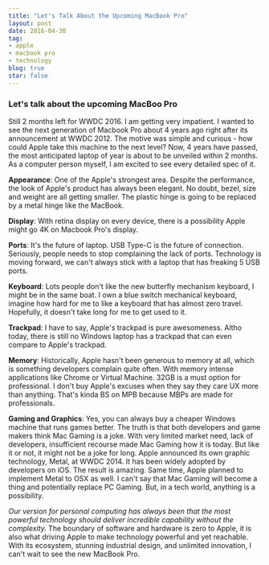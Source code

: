 ```yaml
---
title: "Let's Talk About the Upcoming MacBook Pro"
layout: post
date: 2016-04-30 
tag:
- apple 
- macbook pro
- technology
blog: true
star: false
---
```


### Let's talk about the upcoming MacBoo Pro

Still 2 months left for WWDC 2016. I am getting very impatient. I wanted to see the next generation of Macbook Pro about 4 years ago right after its announcement at WWDC 2012. The motive was simple and curious - how could Apple take this machine to the next level? Now, 4 years have passed, the most anticipated laptop of year is about to be unveiled within 2 months. As a computer person myself, I am excited to see every detailed spec of it. 

**Appearance**: One of the Apple's strongest area. Despite the performance, the look of Apple's product has always been elegant. No doubt, bezel, size and weight are all getting smaller. The plastic hinge is going to be replaced by a metal hinge like the MacBook.

**Display**: With retina display on every device, there is a possibility Apple might go 4K on Macbook Pro's display.

**Ports**: It's the future of laptop. USB Type-C is the future of connection. Seriously, people needs to stop complaining the lack of ports. Technology is moving forward, we can't always stick with a laptop that has freaking 5 USB ports.

**Keyboard**: Lots people don't like the new butterfly mechanism keyboard, I might be in the same boat. I own a blue switch mechanical keyboard, imagine how hard for me to like a keyboard that has almost zero travel. Hopefully, it doesn't take long for me to get used to it.

**Trackpad**: I have to say, Apple's trackpad is pure awesomeness. Altho today, there is still no Windows laptop has a trackpad that can even compare to Apple's trackpad.

**Memory**: Historically, Apple hasn't been generous to memory at all, which is something developers complain quite often. With memory intense applications like Chrome or Virtual Machine. 32GB is a must option for professional. I don't buy Apple's excuses when they say they care UX more than anything. That's kinda BS on MPB because MBPs are made for professionals.

**Gaming and Graphics**: Yes, you can always buy a cheaper Windows machine that runs games better. The truth is that both developers and game makers think Mac Gaming is a joke. With very limited market need, lack of developers, insufficient recourse made Mac Gaming how it is today. But like it or not, it might not be a joke for long. Apple announced its own graphic technology, Metal, at WWDC 2014. It has been widely adopted by developers on iOS. The result is amazing. Same time, Apple planned to implement Metal to OSX as well. I can't say that Mac Gaming will become a thing and potentially replace PC Gaming. But, in a tech world, anything is a possibility.

*Our version for personal computing has always been that the most powerful technology should deliver incredible capability without the complexity.* The boundary of software and hardware is zero to Apple, it is also what driving Apple to make technology powerful and yet reachable. With its ecosystem, stunning industrial design, and unlimited innovation, I can't wait to see the new MacBook Pro.
